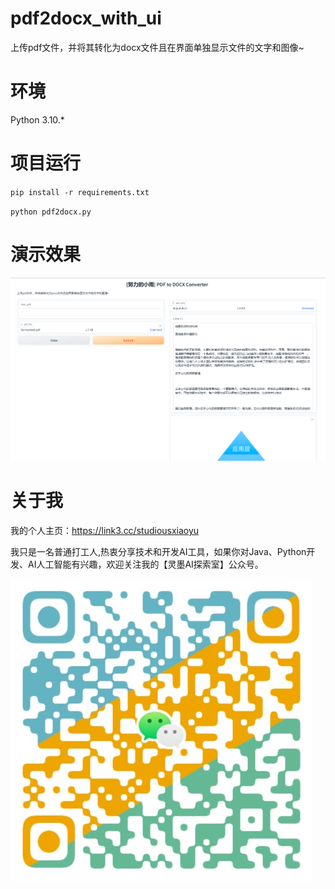 # pdf2docx_with_ui
上传pdf文件，并将其转化为docx文件且在界面单独显示文件的文字和图像~

# 环境
Python 3.10.*

# 项目运行
`pip install -r requirements.txt`

`python pdf2docx.py`


# 演示效果

![img.png](img/img.png)


# 关于我
我的个人主页：https://link3.cc/studiousxiaoyu

我只是一名普通打工人,热衷分享技术和开发AI工具，如果你对Java、Python开发、AI人工智能有兴趣，欢迎关注我的【灵墨AI探索室】公众号。

![img.png](img/weixin.png)
